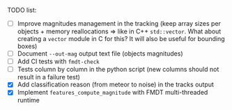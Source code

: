 TODO list:
- [ ] Improve magnitudes management in the tracking (keep array sizes per 
      objects + memory reallocations => like in C++ `std::vector`. What about
      creating a `vector` module in C for this? It will also be useful for 
      bounding boxes)
- [ ] Document `--out-mag` output text file (objects magnitudes)
- [ ] Add CI tests with `fmdt-check` 
- [ ] Tests column by column in the python script (new columns should not result 
      in a failure test)
- [x] Add classification reason (from meteor to noise) in the tracks output
- [x] Implement `features_compute_magnitude` with FMDT multi-threaded runtime